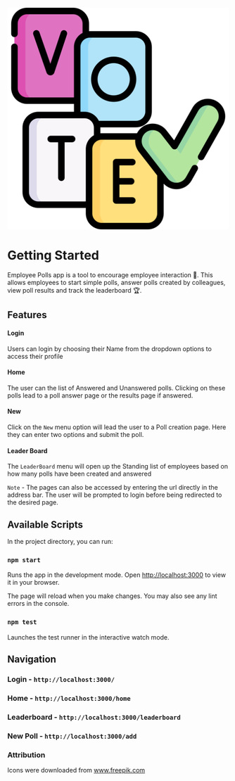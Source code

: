 ![Employee Polls App](/public/images/vote.png)

# Getting Started

Employee Polls app is a tool to encourage employee interaction :mega:. This allows employees to start simple polls, answer polls created by colleagues, view poll results and track the leaderboard :trophy:.

## Features

#### Login

Users can login by choosing their Name from the dropdown options to access their profile

#### Home

The user can the list of Answered and Unanswered polls. 
Clicking on these polls lead to a poll answer page or the results page if answered.

#### New

Click on the `New` menu option will lead the user to a Poll creation page.
Here they can enter two options and submit the poll.

#### Leader Board

The `LeaderBoard` menu will open up the Standing list of employees based on how many polls have been created and answered

`Note` - The pages can also be accessed by entering the url directly in the address bar. 
The user will be prompted to login before being redirected to the desired page.

## Available Scripts

In the project directory, you can run:

### `npm start`

Runs the app in the development mode.
Open [http://localhost:3000](http://localhost:3000) to view it in your browser.

The page will reload when you make changes.
You may also see any lint errors in the console.

### `npm test`

Launches the test runner in the interactive watch mode.

## Navigation

### Login - `http://localhost:3000/`

### Home - `http://localhost:3000/home`

### Leaderboard - `http://localhost:3000/leaderboard`

### New Poll - `http://localhost:3000/add`


### Attribution

Icons were downloaded from <a href='https://www.freepik.com/'> www.freepik.com</a>